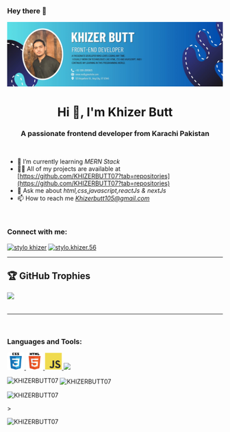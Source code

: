 ### Hey there 👋

<!--
**KHIZERBUTT07/KHIZERBUTT07** is a ✨ _special_ ✨ repository because its `README.md` (this file) appears on your GitHub profile.

Here are some ideas to get you started:

- 🔭 I’m currently working on ...
- 🌱 I’m currently learning ...
- 👯 I’m looking to collaborate on ...
- 🤔 I’m looking for help with ...
- 💬 Ask me about ...
- 📫 How to reach me: ...
- 😄 Pronouns: ...
- ⚡ Fun fact: ...
-->
![logo](https://github.com/KHIZERBUTT07/KHIZERBUTT07/blob/main/banner.jpg)
 <h1 align="center">Hi 👋, I'm Khizer Butt</h1>
<h3 align="center">A passionate frontend developer from Karachi Pakistan</h3>

<img align="right" width="300px" src="https://media3.giphy.com/media/qgQUggAC3Pfv687qPC/giphy.gif" alt="">


<p align="left"> <a href="https://twitter.com/" target="blank"><img src="https://img.shields.io/twitter/follow/?logo=twitter&style=for-the-badge" alt="" /></a> </p>

- 🌱 I’m currently learning *MERN Stack*
- 👨‍💻 All of my projects are available at [https://github.com/KHIZERBUTT07?tab=repositories](https://github.com/KHIZERBUTT07?tab=repositories)
- 💬 Ask me about *html,css,javascript,reactJs & nextJs*
- 📫 How to reach me *Khizerbutt105@gmail.com*
<br>

<h3 align="left">Connect with me:</h3>
<p align="left">
<a href="https://fb.com/Khizer Butt" target="blank"><img align="center" src="https://raw.githubusercontent.com/rahuldkjain/github-profile-readme-generator/master/src/images/icons/Social/facebook.svg" alt="stylo khizer" height="30" width="40" /></a>
<a href="https://instagram.com/khizer___butt___xyz" target="blank"><img align="center" src="https://raw.githubusercontent.com/rahuldkjain/github-profile-readme-generator/master/src/images/icons/Social/instagram.svg" alt="stylo.khizer.56" height="30" width="40" /></a>
</p>
<hr/>

## 🏆 GitHub Trophies
![](https://github-profile-trophy.vercel.app/?username=KhubaibAsif&theme=radical&no-frame=false&no-bg=true&margin-w=4)
<br>
<br>

<hr/>
<br>

<h3 align="left">Languages and Tools:</h3>
<p align="left"> <a href="https://www.w3schools.com/css/" target="_blank" rel="noreferrer"> <img src="https://raw.githubusercontent.com/devicons/devicon/master/icons/css3/css3-original-wordmark.svg" alt="css3" width="40" height="40"/> </a> <a href="https://www.w3.org/html/" target="_blank" rel="noreferrer"> <img src="https://raw.githubusercontent.com/devicons/devicon/master/icons/html5/html5-original-wordmark.svg" alt="html5" width="40" height="40"/> </a> <a href="https://developer.mozilla.org/en-US/docs/Web/JavaScript" target="_blank" rel="noreferrer"> <img src="https://raw.githubusercontent.com/devicons/devicon/master/icons/javascript/javascript-original.svg" alt="javascript" width="40" height="40"/> </a>
  <a href="https://react.dev/" target="_blank" rel="noreferrer">
<img src="https://cdn.jsdelivr.net/gh/devicons/devicon@latest/icons/react/react-original-wordmark.svg" /> </a>

</p>

<p><img align="left" src="https://github-readme-stats.vercel.app/api/top-langs?username=KHIZERBUTT07&show_icons=true&locale=en&layout=compact" alt="KHIZERBUTT07" /></p>

<p>&nbsp;<img align="center" src="https://github-readme-stats.vercel.app/api?username=KHIZERBUTT07&show_icons=true&locale=en" alt="KHIZERBUTT07" /></p>

<p><img align="center" src="https://github-readme-streak-stats.herokuapp.com/?user=KHIZERBUTT07&" alt="KHIZERBUTT07" /></p>
>

<p align="left"> <img src="https://komarev.com/ghpvc/?username=KHIZERBUTT07&label=Profile%20views&color=0e75b6&style=flat" alt="KHIZERBUTT07" /> </p>

<p align="left"> <a href="https://twitter.com/" target="blank"><img src="https://img.shields.io/twitter/follow/?logo=twitter&style=for-the-badge" alt="" /></a> 
</p>


